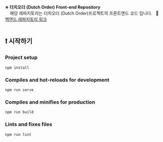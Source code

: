 **※ 더치오더 (Dutch Order) Front-end Repository** <br>&nbsp;&nbsp;&nbsp;&nbsp;해당 레파지토리는 더치오더 (Dutch Order)프로젝트의 프론트엔드 코드 입니다. &nbsp;&nbsp;🔗 [백엔드 레파지토리 링크](https://github.com/djinii/DutchOrder_BE.git) <br><br>

## ❗️ 시작하기
### Project setup
```
npm install
```

### Compiles and hot-reloads for development
```
npm run serve
```

### Compiles and minifies for production
```
npm run build
```

### Lints and fixes files
```
npm run lint
```
